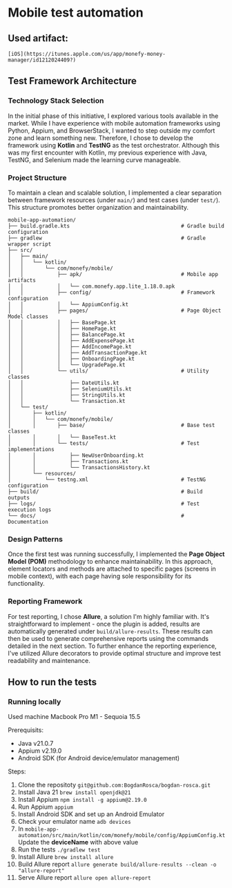 # Mobile test automation 

## Used artifact: 
`[iOS](https://itunes.apple.com/us/app/monefy-money-manager/id1212024409?)`

## Test Framework Architecture

### Technology Stack Selection
In the initial phase of this initiative, I explored various tools available in the market. While I have experience with mobile automation frameworks using Python, Appium, and BrowserStack, I wanted to step outside my comfort zone and learn something new. Therefore, I chose to develop the framework using **Kotlin** and **TestNG** as the test orchestrator. Although this was my first encounter with Kotlin, my previous experience with Java, TestNG, and Selenium made the learning curve manageable.

### Project Structure
To maintain a clean and scalable solution, I implemented a clear separation between framework resources (under `main/`) and test cases (under `test/`). This structure promotes better organization and maintainability.
```
mobile-app-automation/
├── build.gradle.kts                                    # Gradle build configuration
├── gradlew                                             # Gradle wrapper script
├── src/
│   ├── main/
│   │   └── kotlin/
│   │       └── com/monefy/mobile/
│   │           ├── apk/                                # Mobile app artifacts
│   │           │   └── com.monefy.app.lite_1.18.0.apk
│   │           ├── config/                             # Framework configuration
│   │           │   └── AppiumConfig.kt
│   │           ├── pages/                              # Page Object Model classes
│   │           │   ├── BasePage.kt
│   │           │   ├── HomePage.kt
│   │           │   ├── BalancePage.kt
│   │           │   ├── AddExpensePage.kt
│   │           │   ├── AddIncomePage.kt
│   │           │   ├── AddTransactionPage.kt
│   │           │   ├── OnboardingPage.kt
│   │           │   └── UpgradePage.kt
│   │           └── utils/                              # Utility classes
│   │               ├── DateUtils.kt
│   │               ├── SeleniumUtils.kt
│   │               ├── StringUtils.kt
│   │               └── Transaction.kt
│   └── test/
│       ├── kotlin/
│       │   └── com/monefy/mobile/
│       │       ├── base/                               # Base test classes
│       │       │   └── BaseTest.kt
│       │       └── tests/                              # Test implementations
│       │           ├── NewUserOnboarding.kt
│       │           ├── Transactions.kt
│       │           └── TransactionsHistory.kt
│       └── resources/
│           └── testng.xml                              # TestNG configuration
├── build/                                              # Build outputs
├── logs/                                               # Test execution logs
└── docs/                                               # Documentation
``` 

### Design Patterns
Once the first test was running successfully, I implemented the **Page Object Model (POM)** methodology to enhance maintainability. In this approach, element locators and methods are attached to specific pages (screens in mobile context), with each page having sole responsibility for its functionality.

### Reporting Framework
For test reporting, I chose **Allure**, a solution I'm highly familiar with. It's straightforward to implement - once the plugin is added, results are automatically generated under `build/allure-results`. These results can then be used to generate comprehensive reports using the commands detailed in the next section. To further enhance the reporting experience, I've utilized Allure decorators to provide optimal structure and improve test readability and maintenance.

## How to run the tests
### Running locally
Used machine Macbook Pro M1 - Sequoia 15.5

Prerequisits: 
- Java v21.0.7
- Appium v2.19.0
- Android SDK (for Android device/emulator management)

Steps: 
1. Clone the repositoty `git@github.com:BogdanRosca/bogdan-rosca.git`
2. Install Java 21 `brew install openjdk@21`
3. Install Appium `npm install -g appium@2.19.0`
4. Run Appium `appium`
5. Install Android SDK and set up an Android Emulator 
6. Check your emulator name `adb devices`
7. In `mobile-app-automation/src/main/kotlin/com/monefy/mobile/config/AppiumConfig.kt` Update the **deviceName** with above value 
8. Run the tests `./gradlew test`
9. Install Allure `brew install allure`
10. Build Allure report `allure generate build/allure-results --clean -o "allure-report"`
11. Serve Allure report `allure open allure-report`
